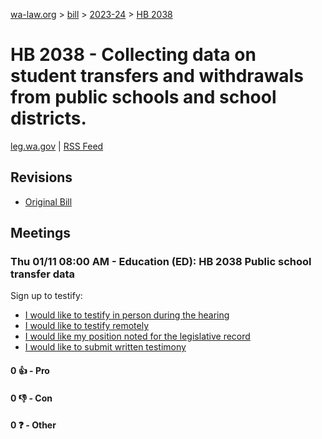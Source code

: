 [wa-law.org](/) > [bill](/bill/) > [2023-24](/bill/2023-24/) > [HB 2038](/bill/2023-24/hb/2038/)

# HB 2038 - Collecting data on student transfers and withdrawals from public schools and school districts.
[leg.wa.gov](https://app.leg.wa.gov/billsummary?BillNumber=2038&Year=2023&Initiative=false) | [RSS Feed](./rss.xml)

## Revisions
* [Original Bill](1/)

## Meetings
### Thu 01/11 08:00 AM - Education (ED): HB 2038 Public school transfer data
Sign up to testify:
* [I would like to testify in person during the hearing](https://app.leg.wa.gov/csi/Testifier/Add?chamber=House&mId=31561&aId=156033&caId=22827&tId=1)
* [I would like to testify remotely](https://app.leg.wa.gov/csi/Testifier/Add?chamber=House&mId=31561&aId=156033&caId=22827&tId=2)
* [I would like my position noted for the legislative record](https://app.leg.wa.gov/csi/Testifier/Add?chamber=House&mId=31561&aId=156033&caId=22827&tId=3)
* [I would like to submit written testimony](https://app.leg.wa.gov/csi/Testifier/Add?chamber=House&mId=31561&aId=156033&caId=22827&tId=4)

#### 0 👍 - Pro

#### 0 👎 - Con

#### 0 ❓ - Other

